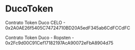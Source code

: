 # DucoToken

Contrato Token Duco CELO - 0x2A0AE26f5405C74724710BD20A5edF345ab6CdFCCdFC

Contrato Token Duco - Ropsten - 0x2Fc9d00C91Cef17182197AcA90072eFbA8904d75
